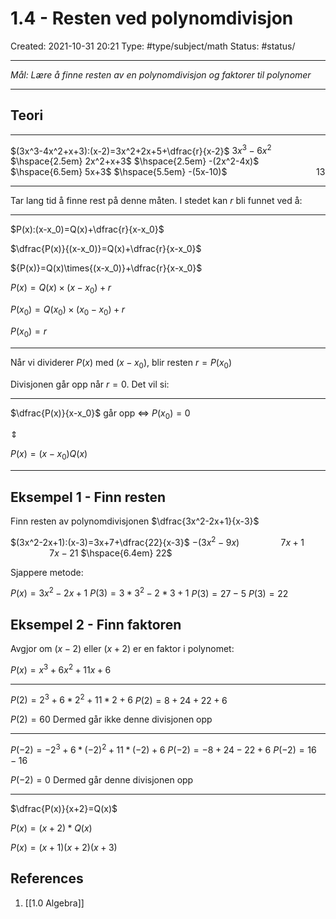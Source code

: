 # 1.4 - Resten ved polynomdivisjon
Created: 2021-10-31 20:21
Type: #type/subject/math 
Status: #status/

---

*Mål: Lære å finne resten av en polynomdivisjon og faktorer til polynomer*

---

## Teori

---

$(3x^3-4x^2+x+3):(x-2)=3x^2+2x+5+\dfrac{r}{x-2}$
$3x^3-6x^2$
$\hspace{2.5em} 2x^2+x+3$
$\hspace{2.5em} -(2x^2-4x)$
$\hspace{6.5em} 5x+3$
$\hspace{5.5em} -(5x-10)$
$\hspace{9em} 13$

---

Tar lang tid å finne rest på denne måten.
I stedet kan $r$ bli funnet ved å:

---

$P(x):(x-x_0)=Q(x)+\dfrac{r}{x-x_0}$

$\dfrac{P(x)}{(x-x_0)}=Q(x)+\dfrac{r}{x-x_0}$

${P(x)}=Q(x)\times{(x-x_0)}+\dfrac{r}{x-x_0}$

${P(x)}=Q(x)\times{(x-x_0)}+r$

${P(x_0)}=Q(x_0)\times{(x_0-x_0)}+r$

${P(x_0)}=r$

---

Når vi dividerer $P(x)$ med $(x-x_0)$, blir resten $r=P(x_0)$

Divisjonen går opp når $r=0$. Det vil si:

---

$\dfrac{P(x)}{x-x_0}$ går opp $\Leftrightarrow$ $P(x_0)=0$

$\Updownarrow$

${P(x)}={(x-x_0)}Q(x)$

---

## Eksempel 1 - Finn resten
Finn resten av polynomdivisjonen $\dfrac{3x^2-2x+1}{x-3}$

$(3x^2-2x+1):(x-3)=3x+7+\dfrac{22}{x-3}$
$-(3x^2-9x)$
$\hspace{4em} 7x+1$
$\hspace{4em} 7x-21$
$\hspace{6.4em} 22$

Sjappere metode:

$P(x)=3x^2-2x+1$
$P(3)=3*3^2-2*3+1$
$P(3)=27-5$
$P(3)=22$

## Eksempel 2 - Finn faktoren

Avgjor om $(x-2)$ eller $(x+2)$ er en faktor i polynomet:

$P(x)=x^3+6x^2+11x+6$

---

$P(2)=2^3+6*2^2+11*2+6$
$P(2)=8+24+22+6$

$P(2)=60$ Dermed går ikke denne divisjonen opp

---

$P(-2)=-2^3+6*(-2)^2+11*(-2)+6$
$P(-2)=-8+24-22+6$
$P(-2)=16-16$

$P(-2)=0$ Dermed går denne divisjonen opp

---

$\dfrac{P(x)}{x+2}=Q(x)$

$P(x)=(x+2)*Q(x)$



$P(x) = (x+1)(x+2)(x+3)$

## References
1. [[1.0 Algebra]]